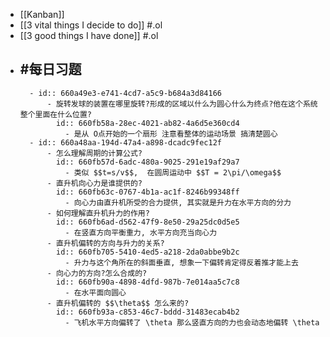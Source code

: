 - [[Kanban]]
- [[3 vital things I decide to do]] #.ol
- [[3 good things I have done]] #.ol
- #每日习题
	-
		- id:: 660a49e3-e741-4cd7-a5c9-b684a3d84166
			- 旋转发球的装置在哪里旋转?形成的区域以什么为圆心什么为终点?他在这个系统整个里面在什么位置?
			  id:: 660fb58a-28ec-4021-ab82-4a6d5e360cd4
				- 是从 O点开始的一个扇形 注意看整体的运动场景 搞清楚圆心
		- id:: 660a48aa-194d-47a4-a898-dcadc9fec12f
			- 怎么理解周期的计算公式?
			  id:: 660fb57d-6adc-480a-9025-291e19af29a7
				- 类似 $$t=s/v$$,  在圆周运动中 $$T = 2\pi/\omega$$
			- 直升机向心力是谁提供的?
			  id:: 660fb63c-0767-4b1a-ac1f-8246b99348ff
				- 向心力由直升机所受的合力提供, 其实就是升力在水平方向的分力
			- 如何理解直升机升力的作用?
			  id:: 660fb6ad-d562-47f9-8e50-29a25dc0d5e5
				- 在竖直方向平衡重力, 水平方向充当向心力
			- 直升机偏转的方向与升力的关系?
			  id:: 660fb705-5410-4ed5-a218-2da0abbe9b2c
				- 升力与这个角所在的斜面垂直, 想象一下偏转肯定得反着推才能上去
			- 向心力的方向?怎么合成的?
			  id:: 660fb90a-4898-4dfd-987b-7e014aa5c7c8
				- 在水平面向圆心
			- 直升机偏转的 $$\theta$$ 怎么来的?
			  id:: 660fb93a-c853-46c7-bddd-31483ecab4b2
				- 飞机水平方向偏转了 \theta 那么竖直方向的力也会动态地偏转 \theta